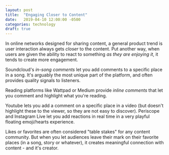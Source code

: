 ```yaml
---
layout: post
title:  "Engaging Closer to Content"
date:   2019-04-10 12:00:00 -0500
categories: technology
draft: true
---
```


In online networks designed for sharing content, a general product trend is user interaction always gets _closer_ to the content. Put another way, when users are given the ability to react to something _as they are enjoying it_, it tends to create more engagement. 

Soundcloud's _in-song comments_ let you add comments to a specific place in a song. It's arguably the most unique part of the platform, and often provides quality signals to listeners. 

Reading platforms like Wattpad or Medium provide _inline comments_ that let you comment and highlight what you're reading. 

Youtube lets you add a comment on a specific place in a video (but doesn't highlight these to the viewer, so they are not easy to discover). Periscope and Instagram Live let you add reactions in real time in a very playful floating emoji/hearts experience.

Likes or favorites are often considered "table stakes" for any content community. But when you let audiences leave their mark on their favorite places (in a song, story or whatever), it creates meaningful connection with content - and it's creator.